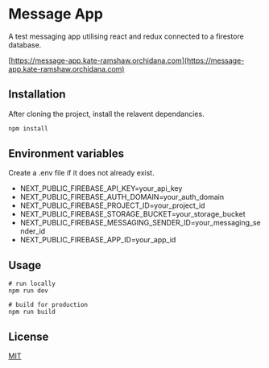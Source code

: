 # Message App

A test messaging app utilising react and redux connected to a firestore database.

[https://message-app.kate-ramshaw.orchidana.com](https://message-app.kate-ramshaw.orchidana.com)

## Installation

After cloning the project, install the relavent dependancies.

```bash
npm install
```

## Environment variables

Create a .env file if it does not already exist.

- NEXT_PUBLIC_FIREBASE_API_KEY=your_api_key
- NEXT_PUBLIC_FIREBASE_AUTH_DOMAIN=your_auth_domain
- NEXT_PUBLIC_FIREBASE_PROJECT_ID=your_project_id
- NEXT_PUBLIC_FIREBASE_STORAGE_BUCKET=your_storage_bucket
- NEXT_PUBLIC_FIREBASE_MESSAGING_SENDER_ID=your_messaging_sender_id
- NEXT_PUBLIC_FIREBASE_APP_ID=your_app_id

## Usage

```
# run locally
npm run dev

# build for production
npm run build
```

## License

[MIT](https://choosealicense.com/licenses/mit/)
